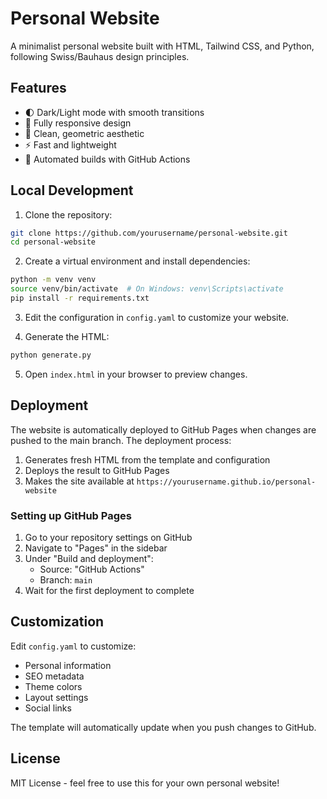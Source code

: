 # Personal Website

A minimalist personal website built with HTML, Tailwind CSS, and Python, following Swiss/Bauhaus design principles.

## Features

- 🌓 Dark/Light mode with smooth transitions
- 📱 Fully responsive design
- 🎨 Clean, geometric aesthetic
- ⚡️ Fast and lightweight
- 🔄 Automated builds with GitHub Actions

## Local Development

1. Clone the repository:
```bash
git clone https://github.com/yourusername/personal-website.git
cd personal-website
```

2. Create a virtual environment and install dependencies:
```bash
python -m venv venv
source venv/bin/activate  # On Windows: venv\Scripts\activate
pip install -r requirements.txt
```

3. Edit the configuration in `config.yaml` to customize your website.

4. Generate the HTML:
```bash
python generate.py
```

5. Open `index.html` in your browser to preview changes.

## Deployment

The website is automatically deployed to GitHub Pages when changes are pushed to the main branch. The deployment process:

1. Generates fresh HTML from the template and configuration
2. Deploys the result to GitHub Pages
3. Makes the site available at `https://yourusername.github.io/personal-website`

### Setting up GitHub Pages

1. Go to your repository settings on GitHub
2. Navigate to "Pages" in the sidebar
3. Under "Build and deployment":
   - Source: "GitHub Actions"
   - Branch: `main`
4. Wait for the first deployment to complete

## Customization

Edit `config.yaml` to customize:
- Personal information
- SEO metadata
- Theme colors
- Layout settings
- Social links

The template will automatically update when you push changes to GitHub.

## License

MIT License - feel free to use this for your own personal website! 